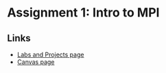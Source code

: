 # Assignment 1: Intro to MPI

## Links
- [Labs and Projects page](http://www.hlam.ece.ufl.edu/A-EEL6763Spring2023/Labs/LabInfoSpring2023.htm)
- [Canvas page](https://ufl.instructure.com/courses/470409)

